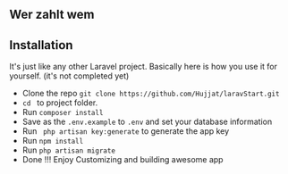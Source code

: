 
## Wer zahlt wem

## Installation

It's just like any other Laravel project. Basically here is how you use it for yourself. (it's not completed yet) 

* Clone the repo ` git clone https://github.com/Hujjat/laravStart.git `
* `cd ` to project folder. 
* Run ` composer install `
* Save as the `.env.example` to `.env` and set your database information 
* Run ` php artisan key:generate` to generate the app key
* Run ` npm install ` 
* Run ` php artisan migrate ` 
* Done !!! Enjoy Customizing and building awesome app 